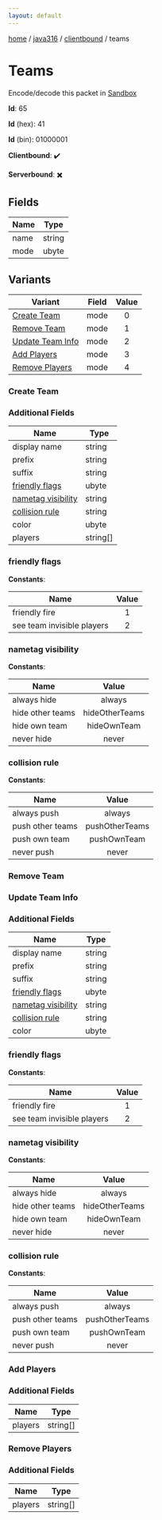 ```yaml
---
layout: default
---
```


[home](/)  /  [java316](/protocol/java316)  /  [clientbound](/protocol/java316/clientbound)  /  teams

# Teams

Encode/decode this packet in [Sandbox](../../../sandbox/java316#clientbound.teams)

**Id**: 65

**Id** (hex): 41

**Id** (bin): 01000001

**Clientbound**: ✔️

**Serverbound**: ✖️

## Fields

Name | Type
---|---
name | string
mode | ubyte

## Variants

Variant | Field | Value
---|---|:---:
[Create Team](#create_team) | mode | 0
[Remove Team](#remove_team) | mode | 1
[Update Team Info](#update_team_info) | mode | 2
[Add Players](#add_players) | mode | 3
[Remove Players](#remove_players) | mode | 4

### Create Team

### Additional Fields

Name | Type
---|---
display name | string
prefix | string
suffix | string
[friendly flags](#create-team_friendly-flags) | ubyte
[nametag visibility](#create-team_nametag-visibility) | string
[collision rule](#create-team_collision-rule) | string
color | ubyte
players | string[]

### friendly flags

**Constants**:

Name | Value
---|:---:
friendly fire | 1
see team invisible players | 2

### nametag visibility

**Constants**:

Name | Value
---|:---:
always hide | always
hide other teams | hideOtherTeams
hide own team | hideOwnTeam
never hide | never

### collision rule

**Constants**:

Name | Value
---|:---:
always push | always
push other teams | pushOtherTeams
push own team | pushOwnTeam
never push | never

### Remove Team

### Update Team Info

### Additional Fields

Name | Type
---|---
display name | string
prefix | string
suffix | string
[friendly flags](#update-team-info_friendly-flags) | ubyte
[nametag visibility](#update-team-info_nametag-visibility) | string
[collision rule](#update-team-info_collision-rule) | string
color | ubyte

### friendly flags

**Constants**:

Name | Value
---|:---:
friendly fire | 1
see team invisible players | 2

### nametag visibility

**Constants**:

Name | Value
---|:---:
always hide | always
hide other teams | hideOtherTeams
hide own team | hideOwnTeam
never hide | never

### collision rule

**Constants**:

Name | Value
---|:---:
always push | always
push other teams | pushOtherTeams
push own team | pushOwnTeam
never push | never

### Add Players

### Additional Fields

Name | Type
---|---
players | string[]

### Remove Players

### Additional Fields

Name | Type
---|---
players | string[]
